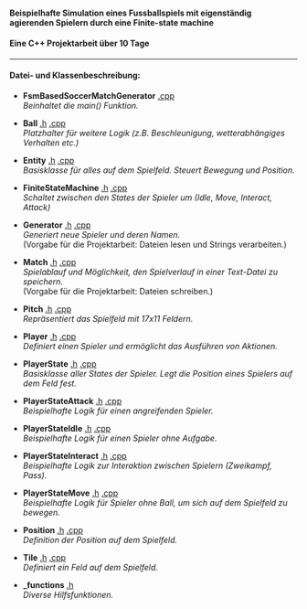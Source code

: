 #### Beispielhafte Simulation eines Fussballspiels mit eigenständig agierenden Spielern durch eine Finite-state machine  
#### Eine C++ Projektarbeit über 10 Tage
___  
#### Datei- und Klassenbeschreibung:  

- **FsmBasedSoccerMatchGenerator** [.cpp](https://github.com/AchimGrube/FsmBasedSoccerMatchGenerator/blob/master/FsmBasedSoccerMatchGenerator.cpp)  
*Beinhaltet die main() Funktion.*

- **Ball** [.h](https://github.com/AchimGrube/FsmBasedSoccerMatchGenerator/blob/master/Ball.h) [.cpp](https://github.com/AchimGrube/FsmBasedSoccerMatchGenerator/blob/master/Ball.cpp)  
*Platzhalter für weitere Logik (z.B. Beschleunigung, wetterabhängiges Verhalten etc.)*

- **Entity** [.h](https://github.com/AchimGrube/FsmBasedSoccerMatchGenerator/blob/master/Entity.h) [.cpp](https://github.com/AchimGrube/FsmBasedSoccerMatchGenerator/blob/master/Entity.cpp)  
*Basisklasse für alles auf dem Spielfeld. Steuert Bewegung und Position.*

- **FiniteStateMachine** [.h](https://github.com/AchimGrube/FsmBasedSoccerMatchGenerator/blob/master/FiniteStateMachine.h) [.cpp](https://github.com/AchimGrube/FsmBasedSoccerMatchGenerator/blob/master/FiniteStateMachine.cpp)  
*Schaltet zwischen den States der Spieler um (Idle, Move, Interact, Attack)*

- **Generator** [.h](https://github.com/AchimGrube/FsmBasedSoccerMatchGenerator/blob/master/Generator.h) [.cpp](https://github.com/AchimGrube/FsmBasedSoccerMatchGenerator/blob/master/Generator.cpp)  
*Generiert neue Spieler und deren Namen.*  
(Vorgabe für die Projektarbeit: Dateien lesen und Strings verarbeiten.)

- **Match** [.h](https://github.com/AchimGrube/FsmBasedSoccerMatchGenerator/blob/master/Match.h) [.cpp](https://github.com/AchimGrube/FsmBasedSoccerMatchGenerator/blob/master/Match.cpp)  
*Spielablauf und Möglichkeit, den Spielverlauf in einer Text-Datei zu speichern.*  
(Vorgabe für die Projektarbeit: Dateien schreiben.)

- **Pitch** [.h](https://github.com/AchimGrube/FsmBasedSoccerMatchGenerator/blob/master/Pitch.h) [.cpp](https://github.com/AchimGrube/FsmBasedSoccerMatchGenerator/blob/master/Pitch.cpp)  
*Repräsentiert das Spielfeld mit 17x11 Feldern.*

- **Player** [.h](https://github.com/AchimGrube/FsmBasedSoccerMatchGenerator/blob/master/Player.h) [.cpp](https://github.com/AchimGrube/FsmBasedSoccerMatchGenerator/blob/master/Player.cpp)  
*Definiert einen Spieler und ermöglicht das Ausführen von Aktionen.*

- **PlayerState** [.h](https://github.com/AchimGrube/FsmBasedSoccerMatchGenerator/blob/master/PlayerState.h) [.cpp](https://github.com/AchimGrube/FsmBasedSoccerMatchGenerator/blob/master/PlayerState.cpp)  
*Basisklasse aller States der Spieler. Legt die Position eines Spielers auf dem Feld fest.*

- **PlayerStateAttack** [.h](https://github.com/AchimGrube/FsmBasedSoccerMatchGenerator/blob/master/PlayerStateAttack.h) [.cpp](https://github.com/AchimGrube/FsmBasedSoccerMatchGenerator/blob/master/PlayerStateAttack.cpp)  
*Beispielhafte Logik für einen angreifenden Spieler.*

- **PlayerStateIdle** [.h](https://github.com/AchimGrube/FsmBasedSoccerMatchGenerator/blob/master/PlayerStateIdle.h) [.cpp](https://github.com/AchimGrube/FsmBasedSoccerMatchGenerator/blob/master/PlayerStateIdle.cpp)  
*Beispielhafte Logik für einen Spieler ohne Aufgabe.*

- **PlayerStateInteract** [.h](https://github.com/AchimGrube/FsmBasedSoccerMatchGenerator/blob/master/PlayerStateInteract.h) [.cpp](https://github.com/AchimGrube/FsmBasedSoccerMatchGenerator/blob/master/PlayerStateInteract.cpp)  
*Beispielhafte Logik zur Interaktion zwischen Spielern (Zweikampf, Pass).*

- **PlayerStateMove** [.h](https://github.com/AchimGrube/FsmBasedSoccerMatchGenerator/blob/master/PlayerStateMove.h) [.cpp](https://github.com/AchimGrube/FsmBasedSoccerMatchGenerator/blob/master/PlayerStateMove.cpp)  
*Beispielhafte Logik für Spieler ohne Ball, um sich auf dem Spielfeld zu bewegen.*

- **Position** [.h](https://github.com/AchimGrube/FsmBasedSoccerMatchGenerator/blob/master/Position.h) [.cpp](https://github.com/AchimGrube/FsmBasedSoccerMatchGenerator/blob/master/Position.cpp)  
*Definition der Position auf dem Spielfeld.*

- **Tile** [.h](https://github.com/AchimGrube/FsmBasedSoccerMatchGenerator/blob/master/Tile.h) [.cpp](https://github.com/AchimGrube/FsmBasedSoccerMatchGenerator/blob/master/Tile.cpp)  
*Definiert ein Feld auf dem Spielfeld.*

- **_functions** [.h](https://github.com/AchimGrube/FsmBasedSoccerMatchGenerator/blob/master/_functions.h)  
*Diverse Hilfsfunktionen.*
